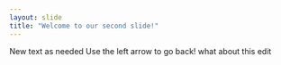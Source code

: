 ```yaml
---
layout: slide
title: "Welcome to our second slide!"
---
```

New text as needed
Use the left arrow to go back!
what about this edit